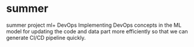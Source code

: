 # summer
summer project ml+ DevOps
Implementing DevOps concepts in the ML model for updating the code and data part more efficiently so that we can generate CI/CD pipeline quickly.
